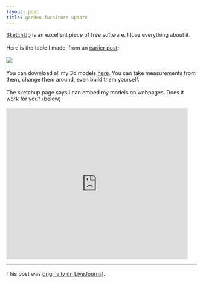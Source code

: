 ```yaml
---
layout: post
title: garden furniture update
---
```


<div class="entry-item s2-entrytext"><a href="http://sketchup.google.com" rel="nofollow">SketchUp</a> is an excellent piece of free software. I love everything about it. <br/><br/>Here is the table I made, from an <a href="http://ferkeltongs.livejournal.com/6267.html" rel="nofollow">earlier post</a>:<br/><br/><img src="http://sketchup.google.com/3dwarehouse/download?mid=61ebbaa5a9a3a1ccaf3d98afcd8c6a0&amp;rtyp=lt&amp;ctyp=other"/><br/><br/>You can download all my 3d models <a href="http://sketchup.google.com/3dwarehouse/search?uq=09569455398920862908" rel="nofollow">here</a>. You can take measurements from them, change them around, even build them yourself.<br/><br/>The sketchup page says I can embed my models on webpages. Does it work for you? (below)<br/><br/><iframe allowfullscreen="" class="lj_embedcontent" frameborder="0" height="400" name="embed_4339226_1" src="http://l.lj-toys.com/?auth_token=sessionless%3A1491904800%3Aembedcontent%3A4339226%261%26%260%3A7da2c9f8a7b6109e7b7dfd4f9a625eb64dbf078d&amp;moduleid=1&amp;preview=0&amp;journalid=4339226&amp;noads=" width="480"></iframe></div><p><hr></p><p>This post was <a href="http://ferkeltongs.livejournal.com/9666.html">originally on LiveJournal</a>.</p>